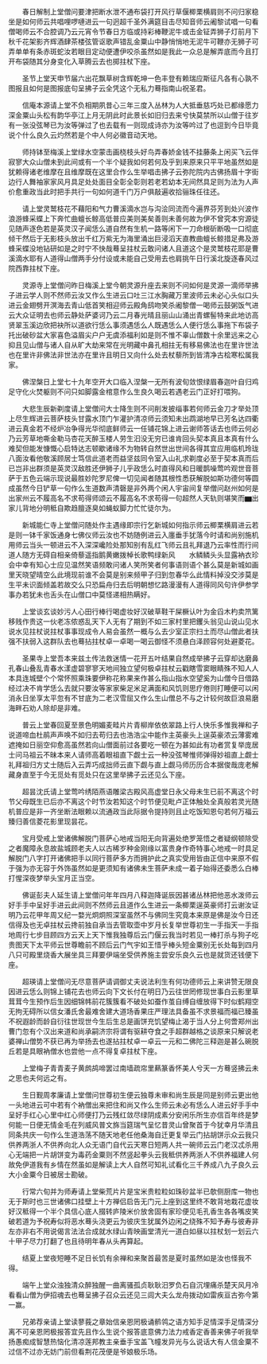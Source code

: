 <!-- { "loadSidebar": true } -->
　　春日解制上堂僧问要津把断水泄不通布袋打开风行草偃楖栗横肩则不问归家稳坐是如何师云共唱哩啰嗹进云一句迥超千圣外满筵目击尽知音师云阇黎试唱一句看僧喝师云不合腔调乃云元宵令节春日方临或持彩棒鞭泥牛或击金钲弄狮子灯前月下秋千花架影齐辉酒肆茶楼弦管讴歌声错乱金粟山中静悄悄地无泥牛可鞭亦无狮子可弄单单有条赤斑蛇汝若眼目定动便遭伊咬杀虽然如是我此一众总是解弄底而今且打开布袋随其分身变化入草腾云去也掷拄杖下座。

　　圣节上堂天申节届六出花飘草树含辉乾坤一色丰登有赖瑞应斯征凡各有心孰不图报且如何是图报底句呈拂子云全凭这个无私力蓦指南山祝圣君。

　　信庵本源请上堂不负相期夙昔心三年三度入丛林为人大抵垂慈巧处已都缘愿力深金粟山头松有韵华亭江上月无阴此时此景长如旧归去来兮快莫禁所以山僧于往岁有一张没弦琴已为汝等弹过了也去载有一则现成诗亦为汝等吟过了也逗到今日毕竟说个什么良久云灼然若是个中人何必徽音动天地。

　　师持钵至梅溪上堂绿水空蒙击画桡枝头好鸟弄春娇金钱不挂藤条上闲买飞云伴寂寥大众山僧未到此间或有一个半个疑我如何若何及乎到来原来只平平地虽然如是犹赖得诸老维摩在且维摩既在这里合作么生举唱击拂子云弥陀院内古佛扬眉十字街边行人舞袖家家风月具足处处面目全彰全彰则若老若幼本无间然具足则为法为人声价愈重政当此时把手共行一句如何道千门万户俱敲遍收拾骊珠任往还。

　　请上堂灵鹫枝花不藉阳和气力曹溪滴水岂与沟浍同流而今遍界芬芳到处兴波作浪游蜂采蝶上下奔忙曲蟺长鲸高低普应美则美矣善则未善何故为伊不曾究本穷源徒见随声逐色若是英灵汉子闻恁么道自然有生机一路等闲下一刀命根斫断吸一口彻底倾干然后于无影枝头放出千红万紫无为海里涌出巨浸滔天直教曲蟺长鲸措足弗及游蜂采蝶没地钻研如是之时宁不快哉蓦呈拄杖云敢问诸人且道这个是灵鹫枝花耶是曹溪滴水耶有人道得山僧两手分付设或未能自己受用去也肩挑午日行溪北旋逐春风过院西靠拄杖下座。

　　灵源寺上堂僧问昨日梅溪上堂今朝灵源升座去来则不问如何是灵源一滴师举拂子进云学人则不然师云汝又作么生进云口吐三江水胸藏万里波师云未必心头似口头进云金翅劈开溟海去青山低首笑相迎师云殿角鸱吻笑杀阇黎僧一喝师云鼓粥饭气进云大众证明去也师云静处萨婆诃乃云二月春光晴且丽山山涌出青螺髻特来此地访高贤翠玉溪边欣把袂所以道欲行恁么事须遇恁么人既遇恁么人便行恁么事拖下布袋子托出破砂盆大家喜色溢眉尖户户无虞添福利如是则不惟不辜山僧数十余里远来之心抑且见山僧与诸人自从旷大劫来常在光明藏中鼻孔相拄无有移易佛法也在里许世法也在里许非佛法非世法亦在里许且明日又向什么处去杖藜所到皆清净古桧寒松属我家。

　　佛涅槃日上堂七十九年空开大口临入涅槃一无所有波旬敛恨绿眉春迦叶自归鸡足守化火焚躯则不问只如脚露金棺意作么生良久喝云若遇老云门正好打喂狗。

　　大悲生辰新剃度请上堂僧问大士降生则不问削发披缁事若何师云金刀才举处顶上尽生辉进云菩萨枝头甘露水顶门乍灌护清凉师云须知未出鹉湖地早已芳名达四衢进云真金若不经炉冶争得光华彻底鲜师云一任铺花锦上进云谢师答话去也师云何必乃云芳草地嘶金勒马杏花天醉玉楼人劳生汩没无穷已谁肯回头契本真且本真有什么难契但能发慷慨心启特达志顿歇诸缘不为物转自然世出世间各得其宜应用临机玲珑八面汝看他敬溪顾居士笃信此道老而益坚兹同令室入山礼求剃度必至于契本真而后已岂非出群须是英灵汉敌胜还伊狮子儿乎政恁么时直得风和日暖鹊噪莺吟观世音菩萨于五色云端示现说最胜妙陀罗尼俾一切见闻者随其根性悉获解脱如斯功德何等圆成虽然今日铲草一句作么生道数声清磬是非外两个闲人宇宙间复举僧问赵州如何是出家州云不履高名不求苟得师颂云不履高名不求苟得一句超然人天轨则堪笑而▆出家儿背地分明秪自欺趋膻逐臭如蝇蚁脚力忙忙徒尔为。

　　新城能仁寺上堂僧问随处作主遇缘即宗行乞新城如何指示师云楖栗横肩进云若是则一钵千家饭通身七佛仪师云汝也不妨随例进云入廛垂手犹落今时请和尚别施机用师云当头一顿进云不入深深巉险处那知别有乱红飞师云且礼拜退乃云率性而行间道人随方无碍自相亲倚藜遥指鹅黄嫩拨棹长歌鸭绿新风　　水鳞鳞头头显露衲衣珍会中幸有知心士应见温然笑语频敢问诸人笑所笑者何事语则语个甚么莫是新城如画里天晓望晴空么此境现前谁不会莫是别来频甲子归到忽春华么此情料掉没交涉莫是生平未识面倾盖若故交么只恐扁舟归去后明朝想忆路漫漫有人道得同风句许伊参学事办若犹未也舌头在山僧口中莫怪递相热瞒好。

　　上堂谈玄谈妙污人心田行棒行喝虚妆好汉破草鞋干屎橛认叶为金舀木杓卖笊篱移贱作贵这一伙老冻侬惑乱天下人无有了期到不如三家村里把钁头翁见山说山见水说水见拄杖说拄杖事事现成令人易会虽然一概与么去少室正宗扫土而尽山僧此者扶强不扶弱入这群队去也蓦拈拄杖卓一卓喝一喝云御怪不须悬白泽顾容何处避菱花。

　　圣果寺上堂吾本来兹土传法救迷情一花开五叶结果自然成举拂子云穿却达磨鼻孔春山叠乱青春水漾虚碧寥寥天地间独立望何极卓拄杖云戳瞎雪窦眼睛殊不知人人本具连城壁个个常怀照乘珠要伊称花称果来作甚么指山指水空望奚为山僧今日借路经过决不肯学恁么去就只要汝等家家柴足米足满面和风饥则思疗倦则打睡便可以闲消永日坐享太平忽有不甘底为二老汉雪屈又作么生山僧总不与之计较何故巨浪易磨海畔石劝人除却是非难。

　　普云上堂春回夏至景色明媚麦畦片片青柳岸依依翠路上行人快乐多惟我禅和子说道啼血杜鹃声声唤不如归去苟归去也浩浩尘中能作主英豪头上逞英豪浓云薄雾难遮掩如日丽空仰愈高虽然若向山僧面前过各要吃一顿在为甚如此有功者赏复举庞居士问马祖云不昧本来人请师高着眼祖直下觑士云一种没弦琴惟师弹得妙祖直上觑士礼拜祖归方丈士随后入云弄巧成拙师云直下觑与直上觑马师历历合本据俊哉庞老解藏身直至于今无觅处有觅处只在这里举拂子云还见么下座。

　　超昙沈氏请上堂莺吟绣陌燕语雕梁古殿风高虚堂日永父母未生已前不离这个时节父母既生已后亦不离这个时节汝若知这个时节便见毗卢正体触处全真般若灵光随机普应是非一齐坐断法眼赖以流通政当此际据令提持则且止吃饭知恩句若何万福云臻归善信菱花影里现昙花。

　　宝月受戒上堂诸佛解脱门菩萨心地戒当阳无向背遍处绝罗笼悟之者疑纲顿除受之者魔障永息故盐城顾老夫人以古稀岁种金刚缘以富贵身作奇特事心地戒一时具足解脱门八字打开诸佛把手以同行菩萨多方而拥护此之真实受用皆由正信中来原不假于强为亦无容于外饰虽然如是更须知有诸佛未生菩萨未成一着子始得还委悉么白棒打惺深夜梦举头宝月正当空。

　　佛诞彭夫人延生请上堂僧问年年四月八释迦降诞辰因甚诸丛林把他恶水泼师云好手手中呈好手进云此间则不然师云且道作么生进云一条楖栗逞英豪师打云谢汝证明乃云花甲年周又纪一婺光炯炯照深室虽然不与佛同生究竟本来原是佛是汝今日还信得及也无卓拄杖云搀前独自承当去管取壶中岁月长复举世尊初生一手指天一手指地周行七步目顾四方云天上天下惟我独尊后云门偃云我当时若见一棒打杀与狗子吃贵图天下太平师云世尊瞻前不顾后云门气宇如王惜乎棒头短金粟别无长处每到四月八只可殿里烧香大展坐具三拜要伊端坐受供养施主尝安乐良久云也是就货还钱便下座。

　　超瑛请上堂僧问无尽意菩萨请调御丈夫说法利生有何功德师云上来讲赞无限良因进云恁么则锦上铺花去也师云向下文长付在明日乃云往世罔修现世事白云影里草茸茸今生预作后生因细锦帏前花簇簇看不破处如蚕作茧自缚自缠放得下时似鹤翔空无拘无碍所以信女潘氏舍最难舍建大道场香果庄严理法具备虽不求景福而福已臻虽不祝遐龄而龄自衍往世现世今生后生总是画饼充饥望梅止渴于当人分上何啻郑州出曹门忽有个汉出来道和尚承嗣济宗将谓有驱耕夺食之手超群越格之谈原来只解说老婆禅山僧势不获已再为举扬去也遂拈拄杖卓一卓云一元和二佛陀三释迦是甚么碗脱丘若是具眼衲僧水也尝他一点不得复卓拄杖下座。

　　上堂梅子青青麦子黄鹧鸪啼罢过南墙疏帘里爇篆香怀美人兮天一方蓦竖拂云未之思也夫何远之有。

　　生日觐周孝廉请上堂僧问世尊初生便云独尊未审和尚生辰是同是别师云更出他一头地进云可中若有个衲僧出来把住和尚又作么生师云未必有恁么人进云好手手中呈好手红心心里中红心师便打乃云残红敛尽绿阴成素分安闲乐所生亦信百年终是梦何能一日便无情金毛在列威风普文旆当筵瑞气呈忆昔灵山曾聚首于今犹幸月华清且同条共庆一句作么生道浩荡不随天地老任他桑海自迁更复举云门拈胡饼示众云我只供养两浙人不供养向北人众无语门自代云天寒日短两人共一碗师云云门老汉忒杀用心无端把一片胡饼变为毒药金粟则不然竖起拳头云我秪供养两浙人不供养福建人何故免伊道我有乡情在然虽如是解读上大人自然可知礼试看化三千养成八九子良久云大小金粟今日被居士勘破。

　　行常六旬并为师寿请上堂柴荒片片是宝米贵粒粒如珠砂盆半已欹侧厨库一物也无于斯时也三世诸佛口挂壁上十方禅侣启告无门元上座到这里终不敢背地栽花虚妆好汉秪得一个半个具信心底人掇转庐陵米价放舍固有家珍便见毛孔香生各各嘴皮笑破若道为予祝寿似将恶水蓦头浇更云为彼庆生犹属外边闲之绕殊不知予寿与彼寿非左亦非右不用说偈言法法合成就水绿山青映画堂清光一道白如昼以拄杖划一划云六十甲子尽力打翻了也且待明年春从头再算起。

　　结夏上堂夜短睡不足日长饥有余禅和来聚首最苦是夏时虽然如是汝也怪我不得。

　　端午上堂众浊独清众醉独醒一曲离骚孤贞耿耿汨罗负石自沉埋痛杀楚天风月冷看看山僧为伊招魂去也蓦呈拂子召众云还见三闾大夫么龙舟拨动如雷疾亘古弥今第一赢。

　　兄弟荐亲请上堂读蓼莪之章始信亲恩罔极诵鹡鸰之语方知手足情深手足情深分离不可亲恩罔极报答宜先且作么生说个报答底意佛力法力戒香定香善来佛子听我举扬愚痴成智慧热恼化清凉莲邦教主亲垂手宝盖飞幢发异光与么说话大有人信金粟不过信不过亦无妨门前但看荆花茂便是爷娘极乐场。

